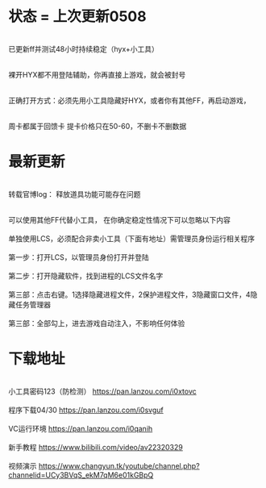 

# 状态 = 上次更新0508 

</br> 已更新ff并测试48小时持续稳定（hyx+小工具） </br>

</br> 裸开HYX都不用登陆辅助，你再直接上游戏，就会被封号 </br>

</br> 正确打开方式：必须先用小工具隐藏好HYX，或者你有其他FF，再启动游戏，</br>

</br> 周卡都属于回馈卡 提卡价格只在50-60，不删卡不删数据</br>
 

# 最新更新

</br>转载官博log： 释放道具功能可能存在问题</br>
 

</br> 可以使用其他FF代替小工具， 在你确定稳定性情况下可以忽略以下内容 </br>
</br> 单独使用LCS，必须配合非卖小工具（下面有地址）需管理员身份运行相关程序</br>
</br> 第一步：打开LCS，以管理员身份打开并登陆</br>
</br> 第二步：打开隐藏软件，找到进程的LCS文件名字</br>
</br> 第三部：点击右键。1选择隐藏进程文件，2保护进程文件，3隐藏窗口文件，4隐藏任务管理器</br>
</br> 第三部：全部勾上，进去游戏自动注入，不影响任何体验</br>


# 下载地址 

</br>小工具密码123（防检测） https://pan.lanzou.com/i0xtovc</br>
</br>程序下载04/30 https://pan.lanzou.com/i0svguf</br>
</br>VC运行环境 https://pan.lanzou.com/i0qanih</br>
</br> 新手教程 https://www.bilibili.com/video/av22320329 </br>
</br> 视频演示 https://www.changyun.tk/youtube/channel.php?channelid=UCy3BVqS_ekM7qM6e01kGBpQ</br>
 
